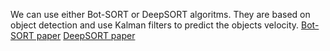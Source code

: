 We can use either Bot-SORT or DeepSORT algoritms. They are based on object detection and use Kalman filters to predict the objects velocity.
[Bot-SORT paper](https://arxiv.org/pdf/2206.14651v2)
[DeepSORT paper](https://arxiv.org/pdf/1703.07402)
